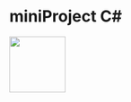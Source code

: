 # miniProject C#
<img src="hhttps://raw.githubusercontent.com/inaveh/miniProject/master/home.jpg" style=" width:100px ; height:100px " />

